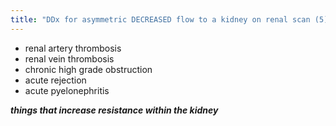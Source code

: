 ```yaml
---
title: "DDx for asymmetric DECREASED flow to a kidney on renal scan (5)"
---
```

- renal artery thrombosis
- renal vein thrombosis
- chronic high grade obstruction
- acute rejection
- acute pyelonephritis

*<b> things that increase resistance within the kidney </b>*

